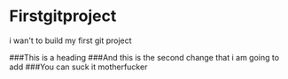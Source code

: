 # Firstgitproject
i wan't to build my first git project

###This is a heading
###And this is the second change that i am going to add
###You can suck it motherfucker
